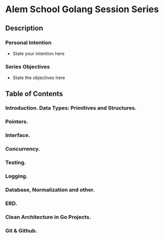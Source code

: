 # Alem School Golang Session Series

## Description

### Personal Intention
- State your intention here

### Series Objectives
- State the objectives here

## Table of Contents
### Introduction. Data Types: Primitives and Structures.

### Pointers.

### Interface.

### Concurrency.

### Testing.

### Logging.

### Database, Normalization and other.

### ERD.

### Clean Architecture in Go Projects.

### Git & Github.
